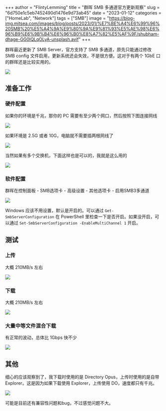 +++
author = "FlintyLemming"
title = "群晖 SMB 多通道官方更新观察"
slug = "6d750e1c5eb7452490d1476e9d73ab45"
date = "2023-01-12"
categories = ["HomeLab", "Network"]
tags = ["SMB"]
image = "https://blog-img.mitsea.com/images/blog/posts/2023/01/%E7%BE%A4%E6%99%96%20SMB%20%E5%A4%9A%E9%80%9A%E9%81%93%E5%AE%98%E6%96%B9%E6%9B%B4%E6%96%B0%E8%A7%82%E5%AF%9F/shubham-dhage-GG0IQLqOLyA-unsplash.avif"
+++

群晖最近更新了 SMB Server，官方支持了 SMB 多通道，原先只能通过修改 SMB config 文件启用，更新系统还会失效，不是很方便。这对于有两个 1GbE 口的群晖还是比较实用的。

![](https://blog-img.mitsea.com/images/blog/posts/2023/01/%E7%BE%A4%E6%99%96%20SMB%20%E5%A4%9A%E9%80%9A%E9%81%93%E5%AE%98%E6%96%B9%E6%9B%B4%E6%96%B0%E8%A7%82%E5%AF%9F/Untitled.avif)

## 准备工作

### 硬件配置

如果你的环境是千兆，那你的 PC 需要有至少两个网口，然后按照下图连接网线

![](https://blog-img.mitsea.com/images/blog/posts/2023/01/%E7%BE%A4%E6%99%96%20SMB%20%E5%A4%9A%E9%80%9A%E9%81%93%E5%AE%98%E6%96%B9%E6%9B%B4%E6%96%B0%E8%A7%82%E5%AF%9F/Untitled%201.avif)

如果环境是 2.5G 或者 10G，电脑就不需要插两根网线了

![](https://blog-img.mitsea.com/images/blog/posts/2023/01/%E7%BE%A4%E6%99%96%20SMB%20%E5%A4%9A%E9%80%9A%E9%81%93%E5%AE%98%E6%96%B9%E6%9B%B4%E6%96%B0%E8%A7%82%E5%AF%9F/Untitled%202.avif)

当然如果有多个交换机，下面这样也是可以的，我就是这么用的

![](https://blog-img.mitsea.com/images/blog/posts/2023/01/%E7%BE%A4%E6%99%96%20SMB%20%E5%A4%9A%E9%80%9A%E9%81%93%E5%AE%98%E6%96%B9%E6%9B%B4%E6%96%B0%E8%A7%82%E5%AF%9F/Untitled%203.avif)

### 软件配置

群晖在控制面板 - SMB选项卡 - 高级设置 - 其他选项卡 - 启用SMB3多通道

![](https://blog-img.mitsea.com/images/blog/posts/2023/01/%E7%BE%A4%E6%99%96%20SMB%20%E5%A4%9A%E9%80%9A%E9%81%93%E5%AE%98%E6%96%B9%E6%9B%B4%E6%96%B0%E8%A7%82%E5%AF%9F/Untitled%204.avif)

Windows 应该不用设置，默认是开启的。可以通过 `Get-SmbServerConfiguration` 在 PowerShell 里检查一下是否开启。如果没开启，可以通过 `Set-SmbServerConfiguration -EnableMultiChannel 1` 开启。

## 测试

### 上传

大概 210MB/s 左右

![](https://blog-img.mitsea.com/images/blog/posts/2023/01/%E7%BE%A4%E6%99%96%20SMB%20%E5%A4%9A%E9%80%9A%E9%81%93%E5%AE%98%E6%96%B9%E6%9B%B4%E6%96%B0%E8%A7%82%E5%AF%9F/Untitled%205.avif)

### 下载

大概 210MB/s 左右

![](https://blog-img.mitsea.com/images/blog/posts/2023/01/%E7%BE%A4%E6%99%96%20SMB%20%E5%A4%9A%E9%80%9A%E9%81%93%E5%AE%98%E6%96%B9%E6%9B%B4%E6%96%B0%E8%A7%82%E5%AF%9F/Untitled%206.avif)

### 大量中等文件混合下载

有正常的波动，总体比 1Gbps 快不少

![](https://blog-img.mitsea.com/images/blog/posts/2023/01/%E7%BE%A4%E6%99%96%20SMB%20%E5%A4%9A%E9%80%9A%E9%81%93%E5%AE%98%E6%96%B9%E6%9B%B4%E6%96%B0%E8%A7%82%E5%AF%9F/Untitled%207.avif)

## 其他

细心的应该观察到了，我下载时使用的是 Directory Opus，上传时使用的是自带 Explorer。这是因为如果下载使用 Explorer，上传使用 DO，速度都只有千兆。

![](https://blog-img.mitsea.com/images/blog/posts/2023/01/%E7%BE%A4%E6%99%96%20SMB%20%E5%A4%9A%E9%80%9A%E9%81%93%E5%AE%98%E6%96%B9%E6%9B%B4%E6%96%B0%E8%A7%82%E5%AF%9F/Untitled%208.avif)

可能是目前还有兼容性问题和bug，不过感觉问题不大。
